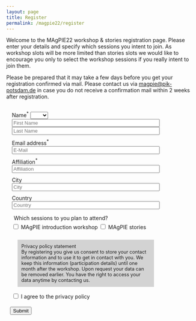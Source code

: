 ```yaml
---
layout: page
title: Register
permalink: /magpie22/register
---
```


<style>
 .form {
   padding: 10px;
   width: 80%;
 }
 .privacy {
   padding: 10px;
   margin: 20px 20px 10px 20px;
   background-color: lightgrey;
   font-size: 90%;
 }
 .input {
   width: 100%;
 }

 .form-group {
   padding: 5px;
 }
</style>

Welcome to the MAgPIE22 workshop & stories registration page. Please enter your details and specify which sessions you intent to join. As workshop slots will be more limited than stories slots we would like to encourage you only to select the workshop sessions if you really intent to join them.

Please be prepared that it may take a few days before you get your registration confirmed via mail. Please contact us via <magpie@pik-potsdam.de> in case you do not receive a confirmation mail within 2 weeks after registration.

<form class="form" accept-charset="UTF-8" action="https://rse.pik-potsdam.de/magpie/registration/2022.php" method="POST" enctype="multipart/form-data">

  <div class="form-group">
    <label>Name<sup>*</sup></label>
    <select name="title">
       <option></option>
       <option>Ms</option>
       <option>Mr</option>
       <option>Dr</option>
       <option>Prof</option>
    </select>
    <input class="input" type="text" name="first_name" placeholder="First Name" required>
    <input class="input" type="text" name="last_name" placeholder="Last Name" required>
  </div>
  <div class="form-group">
    <label>Email address<sup>*</sup></label>
    <input class="input" type="email" name="email" placeholder="E-Mail" required>
  </div>
  <div class="form-group">
    <label>Affiliation<sup>*</sup></label>
    <input class="input" type="text" name="affiliation" placeholder="Affiliation" required>
  </div>
  <div class="form-group">
    <label>City</label>
    <input class="input" type="text" name="city" placeholder="City" required>
  </div>
  <div class="form-group">
    <label>Country</label>
    <input class="input" type="text" name="country" placeholder="Country" required>
  </div>

  <div class="form-group">
    <div class="form-group">
      <label>Which sessions to you plan to attend?</label>
    </div>
    <input type="checkbox" name="participate_workshop">
    <label>MAgPIE introduction workshop</label>
    <input type="checkbox" name="participate_stories">
    <label>MAgPIE stories</label>
  </div>

  <div class="privacy">
  <div> Privacy policy statement </div>
  By registering you give us consent to store your contact information and to use it to get in contact with you.
  We keep this information (participation details) until one month after the workshop. Upon request your data can be removed earlier.
  You have the right to access your data anytime by contacting us.
  </div>
  <div class="form-group">
    <input type="checkbox" name="dataprotectionpolicy" required>
    <label>I agree to the privacy policy</label>
  </div>

  <button type="submit" class="btn btn-primary">Submit</button>
</form>
